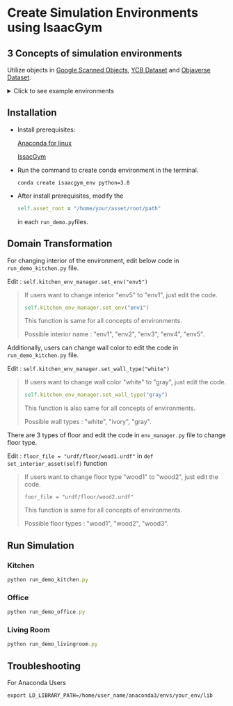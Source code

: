 # Create Simulation Environments using IsaacGym
## 3 Concepts of simulation environments
Utilize objects in [Google Scanned Objects](https://app.gazebosim.org/GoogleResearch/fuel/collections/Scanned%20Objects%20by%20Google%20Research), [YCB Dataset](https://www.ycbbenchmarks.com/object-set/) and [Objaverse Dataset](https://objaverse.allenai.org/objaverse-1.0).

<details>
<summary>Click to see example environments</summary>
<div markdown="1">

* Kitchen

> <img src="https://github.com/user-attachments/assets/b4c4f9b7-a315-4227-9f17-8b04a4d20730" width="340" height="180">  <img src="https://github.com/user-attachments/assets/3c7b6f94-4487-48a8-8624-b26d6ab891fe" width="340" height="180">  <img src="https://github.com/user-attachments/assets/734c14f3-c60d-47eb-b378-097a7b927763" width="340" height="180">  <img src="https://github.com/user-attachments/assets/964b6f9f-36ae-4fee-b011-837a34a2576f" width="340" height="180">  <img src="https://github.com/user-attachments/assets/0a1f6b25-0c41-4f71-8501-acfee4bc67e8" width="340" height="180"> 
  
* Office

> <img src="https://github.com/user-attachments/assets/e8953210-d2a4-4820-b388-ee715c052830" width="340" height="180">  <img src="https://github.com/user-attachments/assets/13c35292-0c3f-4569-a2f1-219e42620f94" width="340" height="180">  <img src="https://github.com/user-attachments/assets/87bb13b4-6704-42e5-aa9a-da40fd7a4a03" width="340" height="180">  <img src="https://github.com/user-attachments/assets/d6c106c1-b964-45ea-9bb5-d20e9accae97" width="340" height="180">  <img src="https://github.com/user-attachments/assets/3ea84cc3-00ef-4da2-9dc0-dc31457ea5c2" width="340" height="180"> 

* Living Room

> <img src="https://github.com/user-attachments/assets/e3e8083a-0ab8-4dbf-a33b-6b5f05190160" width="340" height="180">  <img src="https://github.com/user-attachments/assets/3d6eb4ae-df33-43c5-82e1-eef2ce269e02" width="340" height="180">  <img src="https://github.com/user-attachments/assets/2d824dce-16bc-4454-9cbd-8853b9cfea61" width="340" height="180">  <img src="https://github.com/user-attachments/assets/7dd8086d-7710-4311-b2fd-fad083965851" width="340" height="180">  <img src="https://github.com/user-attachments/assets/8d32a739-7281-4833-a40e-b3496a886545" width="340" height="180">
</div>
</details>

## Installation
* Install prerequisites:
  
  [Anaconda for linux](https://www.anaconda.com/download/#linux)
  
  [IssacGym](https://developer.nvidia.com/isaac-gym)

* Run the command to create conda environment in the terminal.
  ```
  conda create isaacgym_env python=3.8
  ```

* After install prerequisites, modify the
  ```ruby
  self.asset_root = "/home/your/asset/root/path"
  ```
   in each ```run_demo.py```files.

## Domain Transformation

For changing interior of the environment, edit below code in ```run_demo_kitchen.py``` file.

Edit : ```self.kitchen_env_manager.set_env("env5")```
> If users want to change interior "env5" to "env1", just edit the code.
>
> ```ruby
> self.kitchen_env_manager.set_env("env1")
> ```
>
> This function is same for all concepts of environments.
>
> Possible interior name : "env1", "env2", "env3", "env4", "env5".


Additionally, users can change wall color to edit the code in ```run_demo_kitchen.py``` file.

Edit : ```self.kitchen_env_manager.set_wall_type("white")```
> If users want to change wall color "white" to "gray", just edit the code.
>
> ```ruby
> self.kitchen_env_manager.set_wall_type("gray")
> ```
>
> This function is also same for all concepts of environments.
>
> Possible wall types : "white", "ivory", "gray".

There are 3 types of floor and edit the code in ```env_manager.py``` file to change floor type.

Edit : ```floor_file = "urdf/floor/wood1.urdf"``` in ```def set_interior_asset(self)``` function
> If users want to change floor type "wood1" to "wood2", just edit the code.
>
> ```foor_file = "urdf/floor/wood2.urdf"```
>
> This function is same for all concepts of environments.
>
> Possible floor types : "wood1", "wood2", "wood3".

## Run Simulation

### Kitchen

```ruby
python run_demo_kitchen.py
```

### Office

```ruby
python run_demo_office.py
```

### Living Room

```ruby
python run_demo_livingroom.py
```


## Troubleshooting

For Anaconda Users

```
export LD_LIBRARY_PATH=/home/user_name/anaconda3/envs/your_env/lib
```
